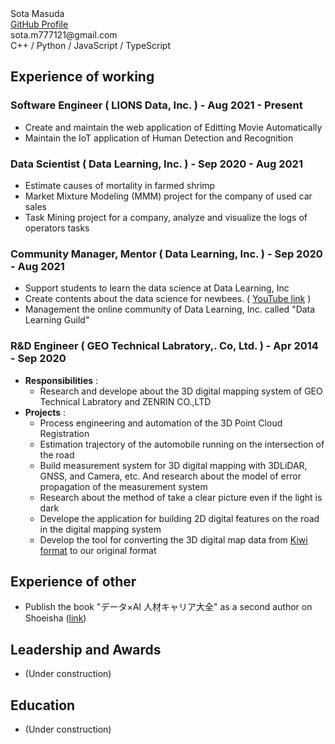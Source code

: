 <!-- header template -->

<div class="resume-header-layout">
  <div class="row">
    <div class="col-xs-6">
      <div class="resume-header-name">Sota Masuda</div>
    </div>
    <div class="col-xs-6">
      <div class="resume-header-gh-layout">
        <a class="resume-header-gh" href="https://github.com/sota0121">GitHub Profile</a>
      </div>
    </div>
  </div>
  <div class="row">
    <div class="col-xs-6">
      <div class="resume-header-email">sota.m777121@gmail.com</div>
    </div>
    <div class="col-xs-6">
      <div class="resume-header-pg-lang">C++ / Python / JavaScript / TypeScript</div>
    </div>
  </div>
</div>


<!-- header template -->

## Experience of working

### Software Engineer ( LIONS Data, Inc. ) - Aug 2021 - Present

- Create and maintain the web application of Editting Movie Automatically
- Maintain the IoT application of Human Detection and Recognition

### Data Scientist ( Data Learning, Inc. ) - Sep 2020 - Aug 2021

- Estimate causes of mortality in farmed shrimp
- Market Mixture Modeling (MMM) project for the company of used car sales
- Task Mining project for a company, analyze and visualize the logs of operators tasks

### Community Manager, Mentor ( Data Learning, Inc. ) - Sep 2020 - Aug 2021

- Support students to learn the data science at Data Learning, Inc
- Create contents about the data science for newbees. ( [YouTube link](https://youtube.com/playlist?list=PL5g42qAz4pA2HmsLnwV2eZOu5EZ4BU2hA) )
- Management the online community of Data Learning, Inc. called "Data Learning Guild"

### R&D Engineer ( GEO Technical Labratory,. Co, Ltd. ) - Apr 2014 - Sep 2020

- **Responsibilities** :
  - Research and develope about the 3D digital mapping system of GEO Technical Labratory and ZENRIN CO.,LTD
- **Projects** :
  - Process engineering and automation of the 3D Point Cloud Registration
  - Estimation trajectory of the automobile running on the intersection of the road
  - Build measurement system for 3D digital mapping with 3DLiDAR, GNSS, and Camera, etc. And research about the model of error propagation of the measurement system
  - Research about the method of take a clear picture even if the light is dark
  - Develope the application for building 2D digital features on the road in the digital mapping system
  - Develop the tool for converting the 3D digital map data from [Kiwi format](http://www.kiwi-w.org/index_eng.html) to our original format


## Experience of other

- Publish the book "データ×AI 人材キャリア大全" as a second author on Shoeisha ([link](https://www.shoeisha.co.jp/book/detail/9784798177267)) 


## Leadership and Awards

- (Under construction)

## Education

- (Under construction)